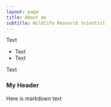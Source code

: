 ```yaml
---
layout: page
title: About me
subtitle: Wildlife Research Scientist
---
```


Text

- Text
- Text

Text

### My Header

Here is markdown text
